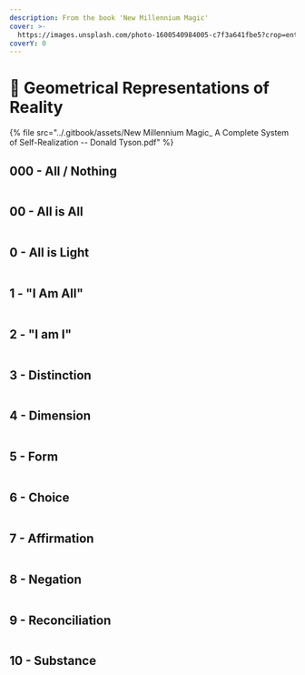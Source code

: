 ```yaml
---
description: From the book 'New Millennium Magic'
cover: >-
  https://images.unsplash.com/photo-1600540984005-c7f3a641fbe5?crop=entropy&cs=srgb&fm=jpg&ixid=M3wxOTcwMjR8MHwxfHNlYXJjaHwzfHxHZW9tZXRyeXxlbnwwfHx8fDE3MTk2NzUxODh8MA&ixlib=rb-4.0.3&q=85
coverY: 0
---
```


# 🔳 Geometrical Representations of Reality

{% file src="../.gitbook/assets/New Millennium Magic_ A Complete System of Self-Realization -- Donald Tyson.pdf" %}

## 000 - All / Nothing

<figure><img src="../.gitbook/assets/image (162).png" alt=""><figcaption></figcaption></figure>

## 00 - All is All

<figure><img src="../.gitbook/assets/image (163).png" alt=""><figcaption></figcaption></figure>

## 0 - All is Light

<figure><img src="../.gitbook/assets/image (164).png" alt=""><figcaption></figcaption></figure>

## 1 - "I Am All"

<figure><img src="../.gitbook/assets/image (150).png" alt=""><figcaption></figcaption></figure>

## 2 - "I am I"

<figure><img src="../.gitbook/assets/image (151).png" alt=""><figcaption></figcaption></figure>

## 3 - Distinction

<figure><img src="../.gitbook/assets/image (152).png" alt=""><figcaption></figcaption></figure>

## 4 - Dimension

<figure><img src="../.gitbook/assets/image (153).png" alt=""><figcaption></figcaption></figure>

## 5 - Form

<figure><img src="../.gitbook/assets/image (154).png" alt=""><figcaption></figcaption></figure>

## 6 - Choice

<figure><img src="../.gitbook/assets/image (155).png" alt=""><figcaption></figcaption></figure>

## 7 - Affirmation

<figure><img src="../.gitbook/assets/image (156).png" alt=""><figcaption></figcaption></figure>

## 8 - Negation

<figure><img src="../.gitbook/assets/image (157).png" alt=""><figcaption></figcaption></figure>

## 9 - Reconciliation

<figure><img src="../.gitbook/assets/image (159).png" alt=""><figcaption></figcaption></figure>

## 10 - Substance

<figure><img src="../.gitbook/assets/image (160).png" alt=""><figcaption></figcaption></figure>

<figure><img src="../.gitbook/assets/image (161).png" alt=""><figcaption></figcaption></figure>

